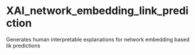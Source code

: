 # XAI_network_embedding_link_prediction
Generates human interpretable explanations for network embedding based lik predictions
